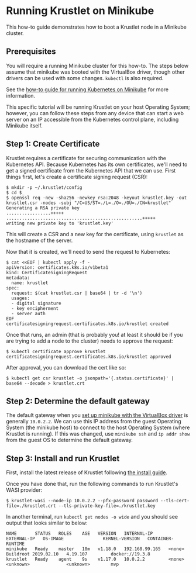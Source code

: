# Running Krustlet on Minikube

This how-to guide demonstrates how to boot a Krustlet node in a Minikube cluster.

## Prerequisites

You will require a running Minikube cluster for this how-to. The steps below assume that minikube
was booted with the VirtualBox driver, though other drivers can be used with some changes. `kubectl`
is also required.

See the [how-to guide for running Kubernetes on Minikube](kubernetes-on-minikube.md) for more
information.

This specific tutorial will be running Krustlet on your host Operating System; however, you can
follow these steps from any device that can start a web server on an IP accessible from the
Kubernetes control plane, including Minikube itself.

## Step 1: Create Certificate

Krustlet requires a certificate for securing communication with the Kubernetes API. Because
Kubernetes has its own certificates, we'll need to get a signed certificate from the Kubernetes API
that we can use. First things first, let's create a certificate signing request (CSR):

```shell
$ mkdir -p ~/.krustlet/config
$ cd $_
$ openssl req -new -sha256 -newkey rsa:2048 -keyout krustlet.key -out krustlet.csr -nodes -subj "/C=US/ST=./L=./O=./OU=./CN=krustlet"
Generating a RSA private key
.................+++++
....................................................+++++
writing new private key to 'krustlet.key'
```

This will create a CSR and a new key for the certificate, using `krustlet` as the hostname of the
server.

Now that it is created, we'll need to send the request to Kubernetes:

```shell
$ cat <<EOF | kubectl apply -f -
apiVersion: certificates.k8s.io/v1beta1
kind: CertificateSigningRequest
metadata:
  name: krustlet
spec:
  request: $(cat krustlet.csr | base64 | tr -d '\n')
  usages:
  - digital signature
  - key encipherment
  - server auth
EOF
certificatesigningrequest.certificates.k8s.io/krustlet created
```

Once that runs, an admin (that is probably you! at least it should be if you are trying to add a
node to the cluster) needs to approve the request:

```shell
$ kubectl certificate approve krustlet
certificatesigningrequest.certificates.k8s.io/krustlet approved
```

After approval, you can download the cert like so:

```shell
$ kubectl get csr krustlet -o jsonpath='{.status.certificate}' | base64 --decode > krustlet.crt
```

## Step 2: Determine the default gateway

The default gateway when you [set up minikube with the VirtualBox driver](kubernetes-on-minikube.md)
is generally `10.0.2.2`. We can use this IP address from the guest Operating System (the minikube
host) to connect to the host Operating System (where Krustlet is running). If this was changed, use
`minikube ssh` and `ip addr show` from the guest OS to determine the default gateway.

## Step 3: Install and run Krustlet

First, install the latest release of Krustlet following [the install guide](../intro/install.md).

Once you have done that, run the following commands to run Krustlet's WASI provider:

```shell
$ krustlet-wasi --node-ip 10.0.2.2 --pfx-password password --tls-cert-file=./krustlet.crt --tls-private-key-file=./krustlet.key
```

In another terminal, run `kubectl get nodes -o wide` and you should see output that looks similar to
below:

```
NAME       STATUS   ROLES    AGE   VERSION   INTERNAL-IP      EXTERNAL-IP   OS-IMAGE               KERNEL-VERSION   CONTAINER-RUNTIME
minikube   Ready    master   18m   v1.18.0   192.168.99.165   <none>        Buildroot 2019.02.10   4.19.107         docker://19.3.8
krustlet   Ready    agent    9s    v1.17.0   10.0.2.2         <none>        <unknown>              <unknown>        mvp
```

